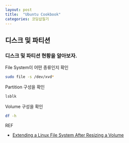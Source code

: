 ```yaml
---
layout: post
title:  "Ubuntu Cookbook"
categories: 코딩삽질기
---
```


## 디스크 및 파티션

### 디스크 및 파티션 현황을 알아보자.

File System이 어떤 종류인지 확인

```bash
sudo file -s /dev/xvd*
```

Partition 구성을 확인

```bash
lsblk
```

Volume 구성을 확인

```bash
df -h
```

REF
* [Extending a Linux File System After Resizing a Volume](https://docs.aws.amazon.com/AWSEC2/latest/UserGuide/recognize-expanded-volume-linux.html)
